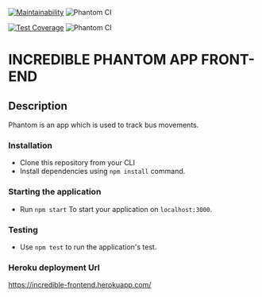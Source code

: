 [![Maintainability](https://api.codeclimate.com/v1/badges/768b125383f468cf4e84/maintainability)](https://codeclimate.com/github/atlp-rwanda/incredible-phantom-frontend/maintainability)
![Phantom CI](https://github.com/atlp-rwanda/incredible-phantom-frontend/workflows/Phantom%20CI/badge.svg)

[![Test Coverage](https://api.codeclimate.com/v1/badges/768b125383f468cf4e84/test_coverage)](https://codeclimate.com/github/atlp-rwanda/incredible-phantom-frontend/test_coverage)
![Phantom CI](https://github.com/atlp-rwanda/incredible-phantom-frontend/workflows/Phantom%20CI/badge.svg)

# INCREDIBLE PHANTOM APP FRONT-END

## Description

Phantom is an app which is used to track bus movements.

### Installation

- Clone this repository from your CLI
- Install dependencies using `npm install` command.

### Starting the application

- Run `npm start` To start your application on `localhost:3000`.

### Testing

- Use `npm test` to run the application's test.

### Heroku deployment Url

https://incredible-frontend.herokuapp.com/
